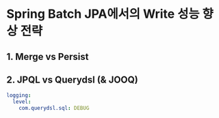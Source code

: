 # Spring Batch JPA에서의 Write 성능 향상 전략

## 1. Merge vs Persist

## 2. JPQL vs Querydsl (& JOOQ)


```yaml
logging:
  level:
    com.querydsl.sql: DEBUG
```